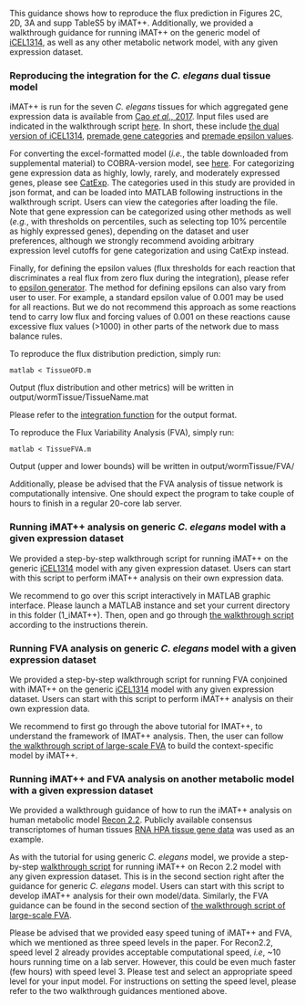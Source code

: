 This guidance shows how to reproduce the flux prediction in Figures 2C, 2D, 3A and supp TableS5 by iMAT++. Additionally, we provided a walkthrough guidance for running iMAT++ on the generic model of [iCEL1314](http://wormflux.umassmed.edu/index.html), as well as any other metabolic network model, with any given expression dataset.

### Reproducing the integration for the <i>C. elegans</i> dual tissue model

iMAT++ is run for the seven <i>C. elegans</i> tissues for which aggregated gene expression data is available from [Cao <i>et al</i>., 2017](https://pubmed.ncbi.nlm.nih.gov/28818938/). Input files used are indicated in the walkthrough script [here](TissueOFD.m). In short, these include [the dual version of iCEL1314](./../input/Tissue.mat), [premade gene categories](./../input/geneCategories.json) and [premade epsilon values](./../input/epsilon.json). 

For converting the excel-formatted model (<i>i.e.</i>, the table downloaded from supplemental material) to COBRA-version model, see [here](loadModelFromExcelTable.m). For categorizing gene expression data as highly, lowly, rarely, and moderately expressed genes, please see [CatExp](../CatExp). The categories used in this study are provided in json format, and can be loaded into MATLAB following instructions in the walkthrough script. Users can view the categories after loading the file. Note that gene expression can be categorized using other methods as well (<i>e.g.</i>, with thresholds on percentiles, such as selecting top 10% percentile as highly expressed genes), depending on the dataset and user preferences, although we strongly recommend avoiding arbitrary expression level cutoffs for gene categorization and using CatExp instead. 

Finally, for defining the epsilon values (flux thresholds for each reaction that discriminates a real flux from zero flux during the integration), please refer to [epsilon generator](./../bins/makeEpsilonSeq.m). The method for defining epsilons can also vary from user to user. For example, a standard epsilon value of 0.001 may be used for all reactions. But we do not recommend this approach as some reactions tend to carry low flux and forcing values of 0.001 on these reactions cause excessive flux values (>1000) in other parts of the network due to mass balance rules.

To reproduce the flux distribution prediction, simply run:
```
matlab < TissueOFD.m
```
Output (flux distribution and other metrics) will be written in output/wormTissue/TissueName.mat

Please refer to the [integration function](scripts/IMATplusplus.m) for the output format.

To reproduce the Flux Variability Analysis (FVA), simply run:
```
matlab < TissueFVA.m
```
Output (upper and lower bounds) will be written in output/wormTissue/FVA/

Additionally, please be advised that the FVA analysis of tissue network is computationally intensive. One should expect the program to take couple of hours to finish in a regular 20-core lab server.

### Running iMAT++ analysis on generic <i>C. elegans</i> model with a given expression dataset

We provided a step-by-step walkthrough script for running iMAT++ on the generic [iCEL1314](http://wormflux.umassmed.edu/index.html) model with any given expression dataset. Users can start with this script to perform iMAT++ analysis on their own expression data. 

We recommend to go over this script interactively in MATLAB graphic interface. Please launch a MATLAB instance and set your current directory in this folder (1_iMAT++). Then, open and go through [the walkthrough script](walkthrough_generic.m) according to the instructions therein.

### Running FVA analysis on generic <i>C. elegans</i> model with a given expression dataset

We provided a step-by-step walkthrough script for running FVA conjoined with iMAT++ on the generic [iCEL1314](http://wormflux.umassmed.edu/index.html) model with any given expression dataset. Users can start with this script to perform iMAT++ analysis on their own expression data. 

We recommend to first go through the above tutorial for IMAT++, to understand the framework of IMAT++ analysis. Then, the user can follow [the walkthrough script of large-scale FVA](walkthrough_large_scale_FVA.m) to build the context-specific model by iMAT++.

### Running iMAT++ and FVA analysis on another metabolic model with a given expression dataset

We provided a walkthrough guidance of how to run the iMAT++ analysis on human metabolic model [Recon 2.2](https://pubmed.ncbi.nlm.nih.gov/27358602/). Publicly available consensus transcriptomes of human tissues  [RNA HPA tissue gene data](https://www.proteinatlas.org/about/download) was used as an example.

As with the tutorial for using generic <i>C. elegans</i> model, we provide a step-by-step [walkthrough script](walkthrough_generic.m) for running iMAT++ on Recon 2.2 model with any given expression dataset. This is in the second section right after the guidance for generic <i>C. elegans</i> model. Users can start with this script to develop iMAT++ analysis for their own model/data. Similarly, the FVA guidance can be found in the second section of [the walkthrough script of large-scale FVA](walkthrough_large_scale_FVA.m).

Please be advised that we provided easy speed tuning of iMAT++ and FVA, which we mentioned as three speed levels in the paper. For Recon2.2, speed level 2 already provides acceptable computational speed, <I>i.e</I>, ~10 hours running time on a lab server. However, this could be even much faster (few hours) with speed level 3. Please test and select an appropriate speed level for your input model. For instructions on setting the speed level, please refer to the two walkthrough guidances mentioned above.
